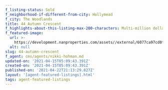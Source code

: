 ```yaml
---
f_listing-status: Sold
f_neighborhood-if-different-from-city: Hollymead
f_city: The Woodlands
title: 44 Autumn Crescent
f_highlights-about-this-listing-max-200-characters: Multi-million dollar listing sold within a week of going on the market
f_featured-image:
  url: >-
    https://development.nanproperties.com/assets//external/6077ca97cd0f7a41b238ad96_601d041b677ac44_autumn_crest_2.jpeg
  alt: null
slug: 44-autumn-crescent
f_agent: cms/agents/nikki-hohman.md
updated-on: '2021-04-15T05:09:43.391Z'
created-on: '2021-04-15T05:09:43.391Z'
published-on: '2021-04-22T21:13:29.827Z'
layout: '[agent-featured-listings].html'
tags: agent-featured-listings
---
```



